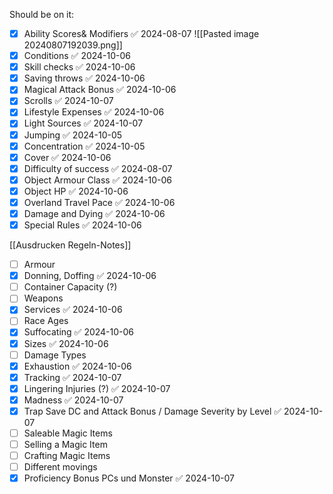 Should be on it:
- [x] Ability Scores& Modifiers ✅ 2024-08-07
      ![[Pasted image 20240807192039.png]]
- [x] Conditions ✅ 2024-10-06
- [x] Skill checks ✅ 2024-10-06
- [x] Saving throws ✅ 2024-10-06
- [x] Magical Attack Bonus ✅ 2024-10-06
- [x] Scrolls ✅ 2024-10-07
- [x] Lifestyle Expenses ✅ 2024-10-06
- [x] Light Sources ✅ 2024-10-07
- [x] Jumping ✅ 2024-10-05
- [x] Concentration ✅ 2024-10-05
- [x] Cover ✅ 2024-10-06
- [x] Difficulty of success ✅ 2024-08-07
- [x] Object Armour Class ✅ 2024-10-06
- [x] Object HP ✅ 2024-10-06
- [x] Overland Travel Pace ✅ 2024-10-06
- [x] Damage and Dying ✅ 2024-10-06
- [x] Special Rules ✅ 2024-10-06

[[Ausdrucken Regeln-Notes]]
- [ ] Armour
- [x] Donning, Doffing ✅ 2024-10-06
- [ ] Container Capacity (?)
- [ ] Weapons
- [x] Services ✅ 2024-10-06
- [ ] Race Ages
- [x] Suffocating ✅ 2024-10-06
- [x] Sizes ✅ 2024-10-06
- [ ] Damage Types
- [x] Exhaustion ✅ 2024-10-06
- [x] Tracking ✅ 2024-10-07
- [x] Lingering Injuries (?) ✅ 2024-10-07
- [x] Madness ✅ 2024-10-07
- [x] Trap Save DC and Attack Bonus / Damage Severity by Level ✅ 2024-10-07
- [ ] Saleable Magic Items
- [ ] Selling a Magic Item
- [ ] Crafting Magic Items
- [ ] Different movings
- [x] Proficiency Bonus PCs und Monster ✅ 2024-10-07